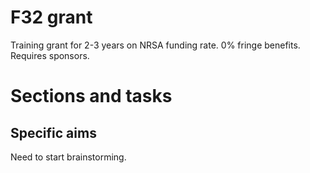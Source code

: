 # F32 grant

Training grant for 2-3 years on NRSA funding rate. 0% fringe benefits. Requires sponsors.

# Sections and tasks

## Specific aims

Need to start brainstorming.


